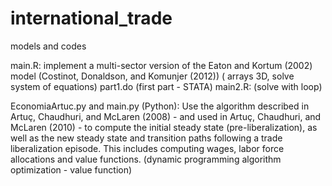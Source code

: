 # international_trade
models and codes 

main.R: implement a multi-sector version of the Eaton and Kortum (2002) model (Costinot, Donaldson, and Komunjer (2012)) ( arrays 3D, solve system of equations)
part1.do (first part - STATA) 
main2.R: (solve with loop)
 
EconomiaArtuc.py and main.py (Python): Use the algorithm described in Artuç, Chaudhuri, and McLaren (2008) - and used in
Artuç, Chaudhuri, and McLaren (2010) - to compute the initial steady state (pre-liberalization),
as well as the new steady state and transition paths following a trade liberalization episode.
This includes computing wages, labor force allocations and value functions. (dynamic programming algorithm optimization - value function)


